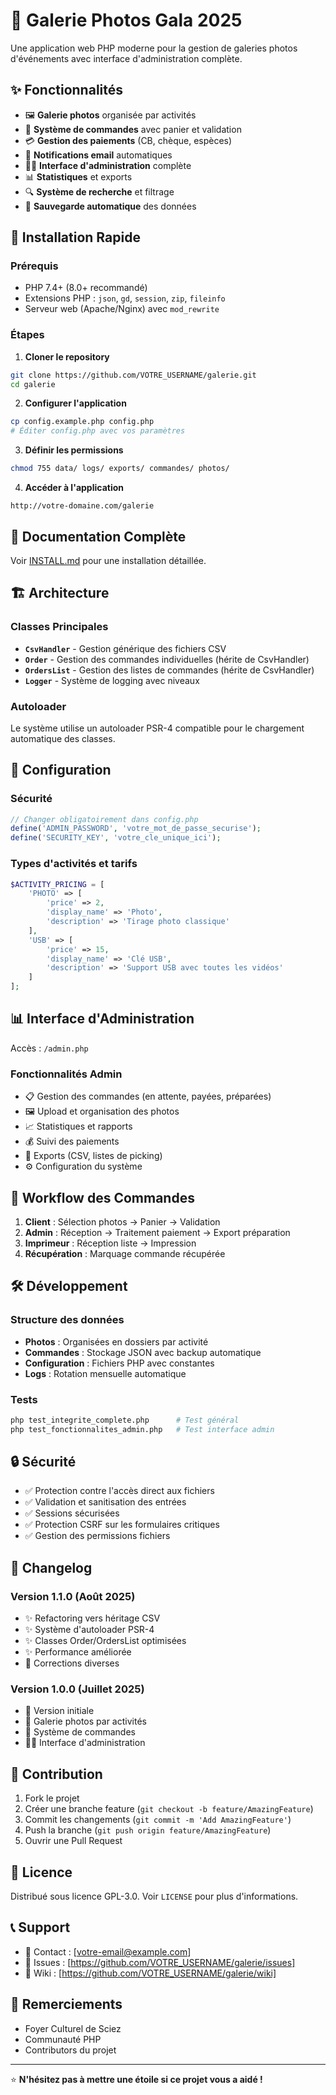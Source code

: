 # 📸 Galerie Photos Gala 2025

Une application web PHP moderne pour la gestion de galeries photos d'événements avec interface d'administration complète.

## ✨ Fonctionnalités

- 🖼️ **Galerie photos** organisée par activités
- 🛒 **Système de commandes** avec panier et validation
- 💳 **Gestion des paiements** (CB, chèque, espèces)
- 📧 **Notifications email** automatiques
- 👨‍💼 **Interface d'administration** complète
- 📊 **Statistiques** et exports
- 🔍 **Système de recherche** et filtrage
- 💾 **Sauvegarde automatique** des données

## 🚀 Installation Rapide

### Prérequis
- PHP 7.4+ (8.0+ recommandé)
- Extensions PHP : `json`, `gd`, `session`, `zip`, `fileinfo`
- Serveur web (Apache/Nginx) avec `mod_rewrite`

### Étapes

1. **Cloner le repository**
```bash
git clone https://github.com/VOTRE_USERNAME/galerie.git
cd galerie
```

2. **Configurer l'application**
```bash
cp config.example.php config.php
# Éditer config.php avec vos paramètres
```

3. **Définir les permissions**
```bash
chmod 755 data/ logs/ exports/ commandes/ photos/
```

4. **Accéder à l'application**
```
http://votre-domaine.com/galerie
```

## 📖 Documentation Complète

Voir [INSTALL.md](INSTALL.md) pour une installation détaillée.

## 🏗️ Architecture

### Classes Principales
- **`CsvHandler`** - Gestion générique des fichiers CSV
- **`Order`** - Gestion des commandes individuelles (hérite de CsvHandler)
- **`OrdersList`** - Gestion des listes de commandes (hérite de CsvHandler)
- **`Logger`** - Système de logging avec niveaux

### Autoloader
Le système utilise un autoloader PSR-4 compatible pour le chargement automatique des classes.

## 🔧 Configuration

### Sécurité
```php
// Changer obligatoirement dans config.php
define('ADMIN_PASSWORD', 'votre_mot_de_passe_securise');
define('SECURITY_KEY', 'votre_cle_unique_ici');
```

### Types d'activités et tarifs
```php
$ACTIVITY_PRICING = [
    'PHOTO' => [
        'price' => 2,
        'display_name' => 'Photo',
        'description' => 'Tirage photo classique'
    ],
    'USB' => [
        'price' => 15,
        'display_name' => 'Clé USB', 
        'description' => 'Support USB avec toutes les vidéos'
    ]
];
```

## 📊 Interface d'Administration

Accès : `/admin.php`

### Fonctionnalités Admin
- 📋 Gestion des commandes (en attente, payées, préparées)
- 🖼️ Upload et organisation des photos
- 📈 Statistiques et rapports
- 💰 Suivi des paiements
- 📄 Exports (CSV, listes de picking)
- ⚙️ Configuration du système

## 🔄 Workflow des Commandes

1. **Client** : Sélection photos → Panier → Validation
2. **Admin** : Réception → Traitement paiement → Export préparation
3. **Imprimeur** : Réception liste → Impression
4. **Récupération** : Marquage commande récupérée

## 🛠️ Développement

### Structure des données
- **Photos** : Organisées en dossiers par activité
- **Commandes** : Stockage JSON avec backup automatique
- **Configuration** : Fichiers PHP avec constantes
- **Logs** : Rotation mensuelle automatique

### Tests
```bash
php test_integrite_complete.php      # Test général
php test_fonctionnalites_admin.php   # Test interface admin
```

## 🔒 Sécurité

- ✅ Protection contre l'accès direct aux fichiers
- ✅ Validation et sanitisation des entrées
- ✅ Sessions sécurisées
- ✅ Protection CSRF sur les formulaires critiques
- ✅ Gestion des permissions fichiers

## 📝 Changelog

### Version 1.1.0 (Août 2025)
- ✨ Refactoring vers héritage CSV
- ✨ Système d'autoloader PSR-4
- ✨ Classes Order/OrdersList optimisées
- ✨ Performance améliorée
- 🐛 Corrections diverses

### Version 1.0.0 (Juillet 2025)
- 🎉 Version initiale
- 📸 Galerie photos par activités
- 🛒 Système de commandes
- 👨‍💼 Interface d'administration

## 🤝 Contribution

1. Fork le projet
2. Créer une branche feature (`git checkout -b feature/AmazingFeature`)
3. Commit les changements (`git commit -m 'Add AmazingFeature'`)
4. Push la branche (`git push origin feature/AmazingFeature`)
5. Ouvrir une Pull Request

## 📄 Licence

Distribué sous licence GPL-3.0. Voir `LICENSE` pour plus d'informations.

## 📞 Support

- 📧 Contact : [votre-email@example.com]
- 🐛 Issues : [https://github.com/VOTRE_USERNAME/galerie/issues]
- 📖 Wiki : [https://github.com/VOTRE_USERNAME/galerie/wiki]

## 🙏 Remerciements

- Foyer Culturel de Sciez
- Communauté PHP
- Contributors du projet

---

⭐ **N'hésitez pas à mettre une étoile si ce projet vous a aidé !**